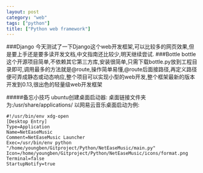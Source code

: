 ```yaml
---
layout: post
category: "web"
tags: ["python"]
title: ["Python web framework"]
---
```


###Django
    今天测试了一下Django这个web开发框架,可以比较多的网页效果,但是要上手还是要多读开发文档,中文指南还比较少,明天继续尝试.
###Bottle
    bottle这个开源项目简单,不依赖其它第三方库,安装很简单,只需下载bottle.py放到工程目录即可,调用最多的方法就是@route,操作简单易懂,@route后面接路径,再定义路径便可弄成静态或动态响应,整个项目可以实现小型的web开发,整个框架最新的版本开发到0.13,很出色的轻量级web开发框架



#####备忘小技巧
ubuntu创建桌面启动器:
桌面链接文件夹为:/usr/share/applications/
以网易云音乐桌面启动为例:

    #!/usr/bin/env xdg-open
    [Desktop Entry]
    Type=Application
    Name=NetEaseMusic
    Comment=NetEaseMusic Launcher
    Exec=/usr/bin/env python
    "/home/youngben/Gitproject/Python/NetEaseMusic/main.py"
    Icon=/home/youngben/Gitproject/Python/NetEaseMusic/icons/format.png
    Terminal=false
    StartupNotify=true

